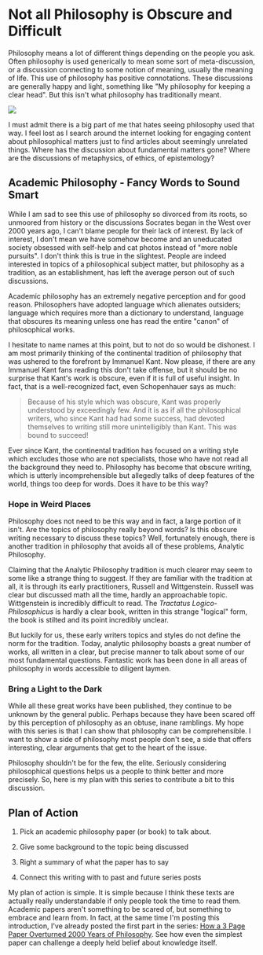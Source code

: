 # Not all Philosophy is Obscure and Difficult

Philosophy means a lot of different things depending on the people you ask. Often philosophy is used generically to mean some sort of meta-discussion, or a discussion connecting to some notion of meaning, usually the meaning of life. This use of philosophy has positive connotations. These discussions are generally happy and light, something like "My philosophy for keeping a clear head". But this isn't what philosophy has traditionally meant.

 ![](http://i.imgur.com/YBNzFfu.jpg)

I must admit there is a big part of me that hates seeing philosophy used that way. I feel lost as I search around the internet looking for engaging content about philosophical matters just to find articles about seemingly unrelated things. Where has the discussion about fundamental matters gone? Where are the discussions of metaphysics, of ethics, of epistemology?

## Academic Philosophy - Fancy Words to Sound Smart

While I am sad to see this use of philosophy so divorced from its roots, so unmoored from history or the discussions Socrates began in the West over 2000 years ago, I can't blame people for their lack of interest. By lack of interest, I don't mean we have somehow become and an uneducated society obsessed with self-help and cat photos instead of "more noble pursuits". I don't think this is true in the slightest. People are indeed interested in topics of a philosophical subject matter, but philosophy as a tradition, as an establishment, has left the average person out of such discussions.

Academic philosophy has an extremely negative perception and for good reason. Philosophers have adopted language which alienates outsiders; language which requires more than a dictionary to understand, language that obscures its meaning unless one has read the entire "canon" of philosophical works. 

I hesitate to name names at this point, but to not do so would be dishonest. I am most primarily thinking of the continental tradition of philosophy that was ushered to the forefront by Immanuel Kant. Now please, if there are any Immanuel Kant fans reading this don't take offense, but it should be no surprise that Kant's work is obscure, even if it is full of useful insight. In fact, that is a well-recognized fact, even Schopenhauer says as much:

> Because of his style which was obscure, Kant was properly understood by exceedingly few. And it is as if all the philosophical writers, who since Kant had had some success, had devoted themselves to writing still more unintelligibly than Kant. This was bound to succeed!

Ever since Kant, the continental tradition has focused on a writing style which excludes those who are not specialists, those who have not read all the background they need to. Philosophy has become that obscure writing, which is utterly incomprehensible but allegedly talks of deep features of the world, things too deep for words. Does it have to be this way?

### Hope in Weird Places

Philosophy does not need to be this way and in fact, a large portion of it isn't. Are the topics of philosophy really beyond words? Is this obscure writing necessary to discuss these topics? Well, fortunately enough, there is another tradition in philosophy that avoids all of these problems, Analytic Philosophy.

Claiming that the Analytic Philosophy tradition is much clearer may seem to some like a strange thing to suggest. If they are familiar with the tradition at all, it is through its early practitioners, Russell and Wittgenstein. Russell was clear but discussed math all the time, hardly an approachable topic. Wittgenstein is incredibly difficult to read. The *Tractatus Logico-Philosophicus* is hardly a clear book, written in this strange "logical" form, the book is stilted and its point incredibly unclear.

But luckily for us, these early writers topics and styles do not define the norm for the tradition. Today, analytic philosophy boasts a great number of works, all written in a clear, but precise manner to talk about some of our most fundamental questions. Fantastic work has been done in all areas of philosophy in words accessible to diligent laymen.

### Bring a Light to the Dark

While all these great works have been published, they continue to be unknown by the general public. Perhaps because they have been scared off by this perception of philosophy as an obtuse, inane ramblings. My hope with this series is that I can show that philosophy can be comprehensible. I want to show a side of philosophy most people don't see, a side that offers interesting, clear arguments that get to the heart of the issue.

Philosophy shouldn't be for the few, the elite. Seriously considering philosophical questions helps us a people to think better and more precisely. So, here is my plan with this series to contribute a bit to this discussion.

## Plan of Action

1. Pick an academic philosophy paper (or book) to talk about.

2. Give some background to the topic being discussed

3. Right a summary of what the paper has to say

4. Connect this writing with to past and future series posts

My plan of action is simple. It is simple because I think these texts are actually really understandable if only people took the time to read them. Academic papers aren't something to be scared of, but something to embrace and learn from. In fact, at the same time I'm posting this introduction, I've already posted the first part in the series: [How a 3 Page Paper Overturned 2000 Years of Philosophy](). See how even the simplest paper can challenge a deeply held belief about knowledge itself.